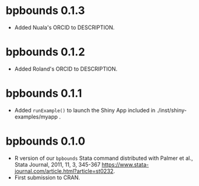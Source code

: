 # bpbounds 0.1.3

* Added Nuala's ORCID to DESCRIPTION.

# bpbounds 0.1.2

* Added Roland's ORCID to DESCRIPTION.

# bpbounds 0.1.1

* Added `runExample()` to launch the Shiny App included in ./inst/shiny-examples/myapp .

# bpbounds 0.1.0

* R version of our `bpbounds` Stata command distributed with Palmer et al., Stata Journal, 2011, 11, 3, 345-367 <https://www.stata-journal.com/article.html?article=st0232>.
* First submission to CRAN.
